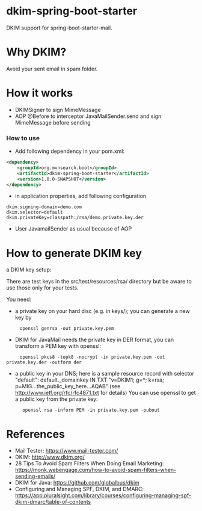 dkim-spring-boot-starter
========================
DKIM support for spring-boot-starter-mail.

# Why DKIM?

Avoid your sent email in spam folder.

# How it works

*  DKIMSigner to sign MimeMessage
*  AOP @Before to interceptor JavaMailSender.send and sign MimeMessage before sending

### How to use

* Add following dependency in your pom.xml:

````xml
<dependency>
    <groupId>org.mvnsearch.boot</groupId>
    <artifactId>dkim-spring-boot-starter</artifactId>
    <version>1.0.0-SNAPSHOT</version>
</dependency>
````

* in application.properties, add following configuration
```
dkim.signing-domain=demo.com
dkim.selector=default
dkim.privateKey=classpath:/rsa/demo.private.key.der
```
* User JavamailSender as usual because of AOP

# How to generate DKIM key

a DKIM key setup:

There are test keys in the src/test/resources/rsa/ directory but be aware to use those only for your tests.

You need:

* a private key on your hard disc (e.g. in keys/); you can generate a new key by

```
     openssl genrsa -out private.key.pem
```

* DKIM for JavaMail needs the private key in DER format, you can transform a PEM key with openssl:
```
     openssl pkcs8 -topk8 -nocrypt -in private.key.pem -out private.key.der -outform der
```
* a public key in your DNS; here is a sample resource record with selector "default": default._domainkey IN TXT "v=DKIM1; g=*; k=rsa; p=MIG...the_public_key_here...AQAB" (see http://www.ietf.org/rfc/rfc4871.txt for details)
You can use openssl to get a public key from the private key:
```
      openssl rsa -inform PEM -in private.key.pem -pubout
```

# References

* Mail Tester: https://www.mail-tester.com/
* DKIM: http://www.dkim.org/
* 28 Tips To Avoid Spam Filters When Doing Email Marketing: https://monk.webengage.com/how-to-avoid-spam-filters-when-sending-emails/
* DKIM for Java: https://github.com/globalbus/dkim
* Configuring and Managing SPF, DKIM, and DMARC: https://app.pluralsight.com/library/courses/configuring-managing-spf-dkim-dmarc/table-of-contents
